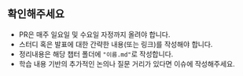 ## 확인해주세요

- PR은 매주 일요일 및 수요일 자정까지 올려야 합니다. 
- 스터디 혹은 발표에 대한 간략한 내용(또는 링크)를 작성해야 합니다.
- 정리내용은 해당 챕터 폴더에 `"이름.md"`로 작성합니다.
- 학습 내용 기반의 추가적인 논의나 질문 거리가 있다면 이슈에 작성해주세요.

